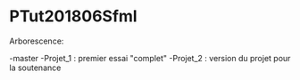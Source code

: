 # PTut201806Sfml

Arborescence:
  
  -master
      -Projet_1 : premier essai "complet"
      -Projet_2 : version du projet pour la soutenance

